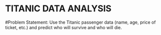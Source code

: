 # TITANIC DATA ANALYSIS

#Problem Statement: Use the Titanic passenger data (name, age, price of ticket, etc.) and predict who will survive and who will die.
